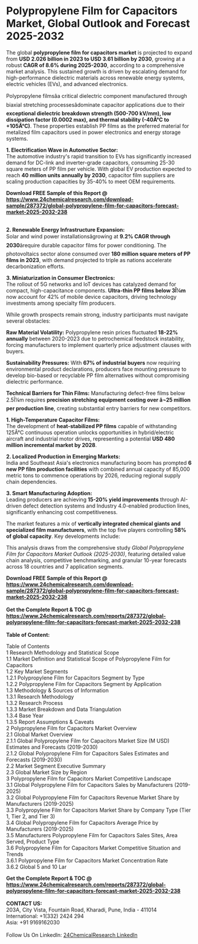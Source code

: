 <h1>Polypropylene Film for Capacitors Market, Global Outlook and Forecast 2025-2032</h1><p>The global <strong>polypropylene film for capacitors market</strong> is projected to expand from <strong>USD 2.026 billion in 2023 to USD 3.61 billion by 2030</strong>, growing at a robust <strong>CAGR of 8.6% during 2025-2030</strong>, according to a comprehensive market analysis. This sustained growth is driven by escalating demand for high-performance dielectric materials across renewable energy systems, electric vehicles (EVs), and advanced electronics.</p><p>Polypropylene filmsâa critical dielectric component manufactured through biaxial stretching processesâdominate capacitor applications due to their <strong>exceptional dielectric breakdown strength (500-700 kV/mm), low dissipation factor (0.0002 max), and thermal stability (-40Â°C to +105Â°C)</strong>. These properties establish PP films as the preferred material for metalized film capacitors used in power electronics and energy storage systems.</p><p><strong>1. Electrification Wave in Automotive Sector:</strong><br>
The automotive industry's rapid transition to EVs has significantly increased demand for DC-link and inverter-grade capacitors, consuming 25-30 square meters of PP film per vehicle. With global EV production expected to reach <strong>40 million units annually by 2030</strong>, capacitor film suppliers are scaling production capacities by 35-40% to meet OEM requirements.</p><div><b>Download FREE Sample of this Report @ 
            <a href="https://www.24chemicalresearch.com/download-sample/287372/global-polypropylene-film-for-capacitors-forecast-market-2025-2032-238">
            https://www.24chemicalresearch.com/download-sample/287372/global-polypropylene-film-for-capacitors-forecast-market-2025-2032-238</a></b></div><br><p><strong>2. Renewable Energy Infrastructure Expansion:</strong><br>
Solar and wind power installationsâgrowing at <strong>9.2% CAGR through 2030</strong>ârequire durable capacitor films for power conditioning. The photovoltaics sector alone consumed over <strong>180 million square meters of PP films in 2023</strong>, with demand projected to triple as nations accelerate decarbonization efforts.</p><p><strong>3. Miniaturization in Consumer Electronics:</strong><br>
The rollout of 5G networks and IoT devices has catalyzed demand for compact, high-capacitance components. <strong>Ultra-thin PP films below 3Î¼m</strong> now account for 42% of mobile device capacitors, driving technology investments among specialty film producers.</p><p>While growth prospects remain strong, industry participants must navigate several obstacles:</p><p><strong>Raw Material Volatility:</strong> Polypropylene resin prices fluctuated <strong>18-22% annually</strong> between 2020-2023 due to petrochemical feedstock instability, forcing manufacturers to implement quarterly price adjustment clauses with buyers.</p><p><strong>Sustainability Pressures:</strong> With <strong>67% of industrial buyers</strong> now requiring environmental product declarations, producers face mounting pressure to develop bio-based or recyclable PP film alternatives without compromising dielectric performance.</p><p><strong>Technical Barriers for Thin Films:</strong> Manufacturing defect-free films below 2.5Î¼m requires <strong>precision stretching equipment costing over â¬25 million per production line</strong>, creating substantial entry barriers for new competitors.</p><p><strong>1. High-Temperature Capacitor Films:</strong><br>
The development of <strong>heat-stabilized PP films</strong> capable of withstanding 125Â°C continuous operation unlocks opportunities in hybrid/electric aircraft and industrial motor drives, representing a potential <strong>USD 480 million incremental market by 2028</strong>.</p><p><strong>2. Localized Production in Emerging Markets:</strong><br>
India and Southeast Asia's electronics manufacturing boom has prompted <strong>6 new PP film production facilities</strong> with combined annual capacity of 85,000 metric tons to commence operations by 2026, reducing regional supply chain dependencies.</p><p><strong>3. Smart Manufacturing Adoption:</strong><br>
Leading producers are achieving <strong>15-20% yield improvements</strong> through AI-driven defect detection systems and Industry 4.0-enabled production lines, significantly enhancing cost competitiveness.</p><p>The market features a mix of <strong>vertically integrated chemical giants and specialized film manufacturers</strong>, with the top five players controlling <strong>58% of global capacity</strong>. Key developments include:</p><p>This analysis draws from the comprehensive study <em>Global Polypropylene Film for Capacitors Market Outlook (2025-2030)</em>, featuring detailed value chain analysis, competitive benchmarking, and granular 10-year forecasts across 18 countries and 7 application segments.</p><div><b>Download FREE Sample of this Report @ 
            <a href="https://www.24chemicalresearch.com/download-sample/287372/global-polypropylene-film-for-capacitors-forecast-market-2025-2032-238">
            https://www.24chemicalresearch.com/download-sample/287372/global-polypropylene-film-for-capacitors-forecast-market-2025-2032-238</a></b></div><br><div><b>Get the Complete Report & TOC @ 
            <a href="https://www.24chemicalresearch.com/reports/287372/global-polypropylene-film-for-capacitors-forecast-market-2025-2032-238">
            https://www.24chemicalresearch.com/reports/287372/global-polypropylene-film-for-capacitors-forecast-market-2025-2032-238</a></b></div><br>
            <b>Table of Content:</b><p>Table of Contents<br />
1 Research Methodology and Statistical Scope<br />
1.1 Market Definition and Statistical Scope of Polypropylene Film for Capacitors<br />
1.2 Key Market Segments<br />
1.2.1 Polypropylene Film for Capacitors Segment by Type<br />
1.2.2 Polypropylene Film for Capacitors Segment by Application<br />
1.3 Methodology & Sources of Information<br />
1.3.1 Research Methodology<br />
1.3.2 Research Process<br />
1.3.3 Market Breakdown and Data Triangulation<br />
1.3.4 Base Year<br />
1.3.5 Report Assumptions & Caveats<br />
2 Polypropylene Film for Capacitors Market Overview<br />
2.1 Global Market Overview<br />
2.1.1 Global Polypropylene Film for Capacitors Market Size (M USD) Estimates and Forecasts (2019-2030)<br />
2.1.2 Global Polypropylene Film for Capacitors Sales Estimates and Forecasts (2019-2030)<br />
2.2 Market Segment Executive Summary<br />
2.3 Global Market Size by Region<br />
3 Polypropylene Film for Capacitors Market Competitive Landscape<br />
3.1 Global Polypropylene Film for Capacitors Sales by Manufacturers (2019-2025)<br />
3.2 Global Polypropylene Film for Capacitors Revenue Market Share by Manufacturers (2019-2025)<br />
3.3 Polypropylene Film for Capacitors Market Share by Company Type (Tier 1, Tier 2, and Tier 3)<br />
3.4 Global Polypropylene Film for Capacitors Average Price by Manufacturers (2019-2025)<br />
3.5 Manufacturers Polypropylene Film for Capacitors Sales Sites, Area Served, Product Type<br />
3.6 Polypropylene Film for Capacitors Market Competitive Situation and Trends<br />
3.6.1 Polypropylene Film for Capacitors Market Concentration Rate<br />
3.6.2 Global 5 and 10 Lar</p><div><b>Get the Complete Report & TOC @ 
            <a href="https://www.24chemicalresearch.com/reports/287372/global-polypropylene-film-for-capacitors-forecast-market-2025-2032-238">
            https://www.24chemicalresearch.com/reports/287372/global-polypropylene-film-for-capacitors-forecast-market-2025-2032-238</a></b></div><br><b>CONTACT US:</b><br>
            203A, City Vista, Fountain Road, Kharadi, Pune, India - 411014<br>
            International: +1(332) 2424 294<br>
            Asia: +91 9169162030 <br><br>
            Follow Us On LinkedIn: <a href="https://www.linkedin.com/company/24chemicalresearch/">24ChemicalResearch LinkedIn</a>